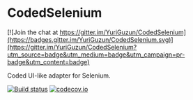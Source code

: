 # CodedSelenium

[![Join the chat at https://gitter.im/YuriGuzun/CodedSelenium](https://badges.gitter.im/YuriGuzun/CodedSelenium.svg)](https://gitter.im/YuriGuzun/CodedSelenium?utm_source=badge&utm_medium=badge&utm_campaign=pr-badge&utm_content=badge)

Coded UI-like adapter for Selenium.

[![Build status](https://ci.appveyor.com/api/projects/status/kta2s92ig118ms23/branch/master?svg=true)](https://ci.appveyor.com/project/YuriGuzun/codedselenium/branch/master) [![codecov.io](https://codecov.io/github/YuriGuzun/CodedSelenium/coverage.svg?branch=master)](https://codecov.io/github/YuriGuzun/CodedSelenium?branch=master)
